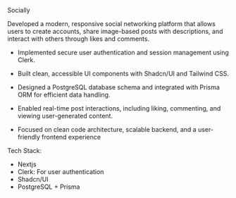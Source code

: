 Socially

Developed a modern, responsive social networking platform that allows users to create accounts, share image-based posts with descriptions, and interact with others through likes and comments.

- Implemented secure user authentication and session management using Clerk.

- Built clean, accessible UI components with Shadcn/UI and Tailwind CSS.

- Designed a PostgreSQL database schema and integrated with Prisma ORM for efficient data handling.

- Enabled real-time post interactions, including liking, commenting, and viewing user-generated content.

- Focused on clean code architecture, scalable backend, and a user-friendly frontend experience

Tech Stack:
- Nextjs
- Clerk: For user authentication
- Shadcn/UI
- PostgreSQL + Prisma
